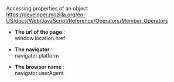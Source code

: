 Accessing properties of an object    
https://developer.mozilla.org/en-US/docs/Web/JavaScript/Reference/Operators/Member_Operators

* **The url of the page** :     
window.location.href 
 
* **The navigator** :    
navigator.platform

* **The browser name** :    
 navigator.userAgent
